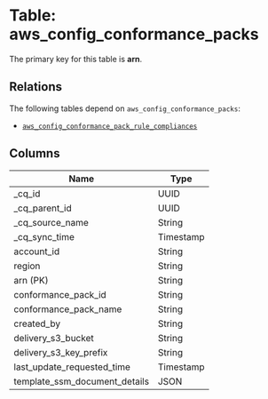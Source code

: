 # Table: aws_config_conformance_packs



The primary key for this table is **arn**.

## Relations
The following tables depend on `aws_config_conformance_packs`:
  - [`aws_config_conformance_pack_rule_compliances`](aws_config_conformance_pack_rule_compliances.md)

## Columns
| Name          | Type          |
| ------------- | ------------- |
|_cq_id|UUID|
|_cq_parent_id|UUID|
|_cq_source_name|String|
|_cq_sync_time|Timestamp|
|account_id|String|
|region|String|
|arn (PK)|String|
|conformance_pack_id|String|
|conformance_pack_name|String|
|created_by|String|
|delivery_s3_bucket|String|
|delivery_s3_key_prefix|String|
|last_update_requested_time|Timestamp|
|template_ssm_document_details|JSON|